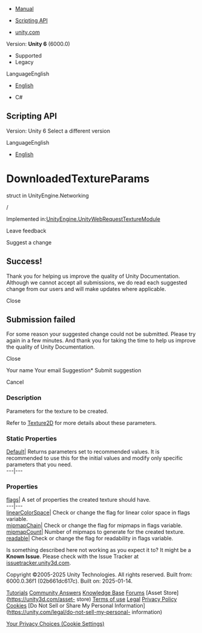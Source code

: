 [ ]()

  * [Manual](../Manual/index.html)
  * [Scripting API](../ScriptReference/index.html)

  * [unity.com](https://unity.com/)

Version: **Unity 6** (6000.0)

  * Supported
  * Legacy

LanguageEnglish

  * [English]()

  * C#

[ ](https://docs.unity3d.com)

## Scripting API

Version: Unity 6 Select a different version

LanguageEnglish

  * [English]()

# DownloadedTextureParams

struct in UnityEngine.Networking

/

Implemented
in:[UnityEngine.UnityWebRequestTextureModule](UnityEngine.UnityWebRequestTextureModule.html)

Leave feedback

Suggest a change

## Success!

Thank you for helping us improve the quality of Unity Documentation. Although
we cannot accept all submissions, we do read each suggested change from our
users and will make updates where applicable.

Close

## Submission failed

For some reason your suggested change could not be submitted. Please <a>try
again</a> in a few minutes. And thank you for taking the time to help us
improve the quality of Unity Documentation.

Close

Your name Your email Suggestion* Submit suggestion

Cancel

[ ]()

### Description

Parameters for the texture to be created.

Refer to [Texture2D](Texture2D.html) for more details about these parameters.

### Static Properties

[Default](Networking.DownloadedTextureParams.Default.html)| Returns parameters
set to recommended values. It is recommended to use this for the initial
values and modify only specific parameters that you need.  
---|---  
  
### Properties

[flags](Networking.DownloadedTextureParams-flags.html)| A set of properties
the created texture should have.  
---|---  
[linearColorSpace](Networking.DownloadedTextureParams-linearColorSpace.html)|
Check or change the flag for linear color space in flags variable.  
[mipmapChain](Networking.DownloadedTextureParams-mipmapChain.html)| Check or
change the flag for mipmaps in flags variable.  
[mipmapCount](Networking.DownloadedTextureParams-mipmapCount.html)| Number of
mipmaps to generate for the created texture.  
[readable](Networking.DownloadedTextureParams-readable.html)| Check or change
the flag for readability in flags variable.  
  
Is something described here not working as you expect it to? It might be a
**Known Issue**. Please check with the Issue Tracker at
[issuetracker.unity3d.com](https://issuetracker.unity3d.com).

Copyright ©2005-2025 Unity Technologies. All rights reserved. Built from:
6000.0.36f1 (02b661dc617c). Built on: 2025-01-14.

[Tutorials](https://unity3d.com/learn) [Community
Answers](https://answers.unity3d.com) [Knowledge
Base](https://support.unity3d.com/hc/en-us)
[Forums](https://forum.unity3d.com) [Asset Store](https://unity3d.com/asset-
store) [Terms of use](https://docs.unity3d.com/Manual/TermsOfUse.html)
[Legal](https://unity.com/legal) [Privacy
Policy](https://unity.com/legal/privacy-policy)
[Cookies](https://unity.com/legal/cookie-policy) [Do Not Sell or Share My
Personal Information](https://unity.com/legal/do-not-sell-my-personal-
information)

[Your Privacy Choices (Cookie Settings)](javascript:void\(0\);)

